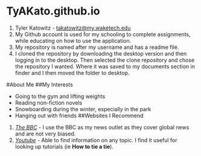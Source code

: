 # TyAKato.github.io
1. Tyler Katowitz - takatowitz@my.waketech.edu 
2. My Github account is used for my schooling to complete assignments, while educating on how to use the application. 
3. My repository is named after my username and has a readme file. 
4. I cloned the repository by downloading the desktop version and then logging in to the desktop. Then selected the clone repository and chose the repository I wanted. Where it was saved to my documents section in finder and I then moved the folder to desktop. 

#About Me
##My Interests
* Going to the gym and lifting weights 
* Reading non-fiction novels 
* Snowboarding during the winter, especially in the park 
* Hanging out with friends 
##Websites I Recommend 
 1. [_The BBC_](https://www.bbc.com) - I use the BBC as my news outlet as they cover global news and are not very biased. 
 2. [_Youtube_](https://www.youtube.com) - Able to find information on any topic. I find it useful for looking up tutorials (ie **How to tie a tie**).
